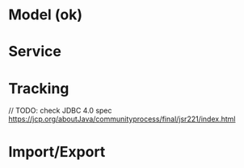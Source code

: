 # Model (ok)

# Service

# Tracking
// TODO: check JDBC 4.0 spec
https://jcp.org/aboutJava/communityprocess/final/jsr221/index.html

# Import/Export
